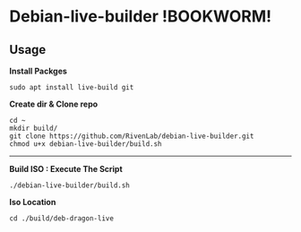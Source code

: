# Debian-live-builder !BOOKWORM!

## Usage

**Install Packges**
```
sudo apt install live-build git
```

**Create dir & Clone repo**
```
cd ~
mkdir build/
git clone https://github.com/RivenLab/debian-live-builder.git
chmod u+x debian-live-builder/build.sh
```
---
**Build ISO : Execute The Script**
```
./debian-live-builder/build.sh  
```
**Iso Location**
```
cd ./build/deb-dragon-live
```
